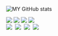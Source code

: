
![MY GitHub stats](https://github-readme-stats.vercel.app/api?username=hqnseung&show_icons=true&theme=dark)
<br>
<div>
      <img src="https://img.shields.io/badge/Javascript-2C2C32?style=for-the-badge&logo=javascript&logoColor=F7DF1E"/>
      <img src="https://img.shields.io/badge/Node.js-5FA04E?style=for-the-badge&logo=nodedotjs&logoColor=white"/>
      <img src="https://img.shields.io/badge/Express-000000?style=for-the-badge&logo=Express&logoColor=white"/>
      <img src="https://img.shields.io/badge/mongodb-2C2C32?style=for-the-badge&logo=mongodb&logoColor=47A248"/> 
      <br>
      <img src="https://img.shields.io/badge/git-F05033.svg?style=for-the-badge&logo=git&logoColor=white" />&nbsp
      <img src="https://img.shields.io/badge/github-181717.svg?style=for-the-badge&logo=github&logoColor=white" />&nbsp
      <img src="https://img.shields.io/badge/VSCode-2C2C32.svg?style=for-the-badge&logo=visual-studio-code&logoColor=22ABF3" />&nbsp
      <img src="https://img.shields.io/badge/Netlify-2C2C32.svg?style=for-the-badge&logo=netlify&logoColor=#00C7B7" />&nbsp
</div>



